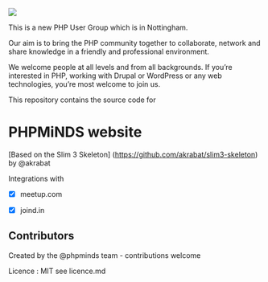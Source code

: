
![](https://cdn.rawgit.com/phpminds/website/develop/public/imgs/phpminds.svg)

This is a new PHP User Group which is in Nottingham.

Our aim is to bring the PHP community together to collaborate, network and share knowledge in a friendly and professional environment.

We welcome people at all levels and from all backgrounds. If you’re interested in PHP, working with Drupal or WordPress or any web technologies, you’re most welcome to join us.

This repository contains the source code for 

# PHPMiNDS website


[Based on the Slim 3 Skeleton] (https://github.com/akrabat/slim3-skeleton) by @akrabat

Integrations with 

- [x] meetup.com
- [x] joind.in




## Contributors
Created by the @phpminds team - contributions welcome 

Licence :  MIT see licence.md 
